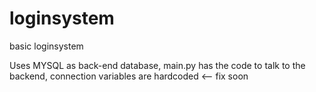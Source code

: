 # loginsystem
basic loginsystem

Uses MYSQL as back-end database, main.py has the code to talk to the backend,
connection variables are hardcoded <-- fix soon
